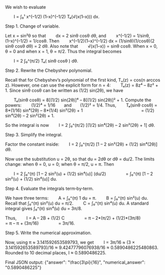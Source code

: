 We wish to evaluate

  I = ∫₀¹ x^(–1/2) (1–x)^(–1/2) T₄(√(x(1–x))) dx.

Step 1. Change of variable.

Let x = sin²θ so that
  dx = 2 sinθ cosθ dθ,
and
  x^(–1/2) = 1/sinθ,  (1–x)^(–1/2) = 1/cosθ.
Then
  x^(–1/2)(1–x)^(–1/2) dx = (1/sinθ)(1/cosθ)(2 sinθ cosθ dθ) = 2 dθ.
Also note that
  √(x(1–x)) = sinθ cosθ.
When x = 0, θ = 0 and when x = 1, θ = π/2. Thus the integral becomes

  I = 2 ∫₀^(π/2) T₄( sinθ cosθ ) dθ.

Step 2. Rewrite the Chebyshev polynomial.

Recall that for Chebyshev’s polynomial of the first kind, Tₙ(z) = cos(n arccos z). However, one can use the explicit form for n = 4:
  T₄(z) = 8z⁴ – 8z² + 1.
Since sinθ cosθ can be written as (1/2) sin(2θ), we have

  T₄(sinθ cosθ) = 8[(1/2) sin(2θ)]⁴ – 8[(1/2) sin(2θ)]² + 1.
Compute the powers:
  (1/2)⁴ = 1/16  and  (1/2)² = 1/4.
Thus,
  T₄(sinθ cosθ) = 8*(1/16) sin⁴(2θ) – 8*(1/4) sin²(2θ) + 1
              = (1/2) sin⁴(2θ) – 2 sin²(2θ) + 1.

So the integral is now
  I = 2 ∫₀^(π/2) [(1/2) sin⁴(2θ) – 2 sin²(2θ) + 1] dθ.

Step 3. Simplify the integral.

Factor the constant inside:
  I = 2 ∫₀^(π/2) [1 – 2 sin²(2θ) + (1/2) sin⁴(2θ)] dθ.

Now use the substitution u = 2θ, so that du = 2dθ or dθ = du/2. The limits change: when θ = 0, u = 0; when θ = π/2, u = π. Then

  I = 2 ∫₀^(π) [1 – 2 sin²(u) + (1/2) sin⁴(u)] (du/2)
     = ∫₀^(π) [1 – 2 sin²(u) + (1/2) sin⁴(u)] du.

Step 4. Evaluate the integrals term‐by‐term.

We have three terms:
  A = ∫₀^(π) 1 du = π.
  B = ∫₀^(π) sin²(u) du. 
Recall that ∫₀^(π) sin²(u) du = π/2.
  C = ∫₀^(π) sin⁴(u) du.
A standard integral gives ∫₀^(π) sin⁴(u) du = 3π/8.

Thus,
  I = A – 2B + (1/2) C
     = π – 2*(π/2) + (1/2)*(3π/8)
     = π – π + (3π/16)
     = 3π/16.

Step 5. Write the numerical approximation.

Now, using π ≈ 3.141592653589793, we get
  I = 3π/16 ≈ (3 × 3.141592653589793)/16 ≈ 9.42477796076938/16 ≈ 0.5890486225480863.
Rounded to 10 decimal places, I ≈ 0.5890486225.

Final JSON output:
{"answer": "\\frac{3\\pi}{16}", "numerical_answer": "0.5890486225"}